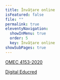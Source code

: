 ```yaml
---
title: Învățare online
isFeatured: false
file: ""
permalink: true
eleventyNavigation:
  showInMenu: true
  order: 5
  key: Învățare online
showSubPages: true
---
```


[OMEC 4153-2020](https://drive.google.com/file/d/1b5BHn3ufgj8Ej6h0cpxCCc8gBuwPspf6/view?usp=sharing)

[Digital Educred](https://digital.educred.ro/)
